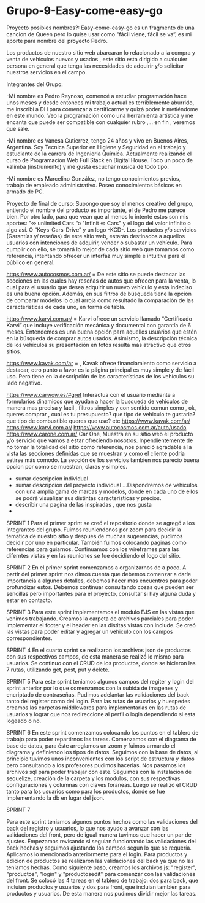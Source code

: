 # Grupo-9-Easy-come-easy-go
Proyecto
posibles nombres?:
Easy-come-easy-go es un fragmento de una cancion de Queen pero lo quise usar como "fácil viene, fácil se va”, es mi aporte para nombre del proyecto Pedro.

Los productos de nuestro sitio web abarcaran lo relacionado a la compra y venta de vehiculos nuevos y usados , este sitio esta dirigido a cualquier persona en general que tenga las necesidades de adquirir y/o solicitar nuestros servicios en el campo. 

Integrantes del Grupo:

-Mi nombre es Pedro Reynoso, comencé a estudiar programación hace unos meses y desde entonces mi trabajo actual es terriblemente aburrido, me inscribí a DH para comenzar a certificarme y quizá poder ir metiéndome en este mundo. Veo la programación como una herramienta artística y me encanta que puede ser compatible con cualquier rubro ,… en fin , veremos que sale. 

-Mi nombre es Vanesa Gutierrez, tengo 24 años y vivo en Buenos Aires, Argentina. Soy Tecnica Superior en Higiene y Seguridad en el trabajo y estudiante de la carrera de Ingenieria Química. Actualmente realizando el curso de Programacion Web Full Stack en Digital House. Toco un poco de kalimba (instrumento) y me gusta escuchar música de todo tipo.

-Mi nombre es Marcelino González, no tengo conocimientos previos, trabajo de empleado administrativo. Poseo conocimientos básicos en armado de PC.

Proyecto de final de curso: Supongo que soy el menos creativo del grupo, entiendo el nombre del producto es importante, el de Pedro me parece bien. Por otro lado, para que vean que al menos lo intenté estos son mis aportes:  "∞ unlimited Cars “o "Infinit ∞ Cars" y el logo del valor infinito o algo así. O “Keys-Cars-Drive” y un logo -KCD-.
Los productos y/o servicios (Garantías y/ reseñas) de este sitio web, estarán destinados a aquellos usuarios con intenciones de adquirir, vender o subastar un vehículo. Para cumplir con ello, se tomará lo mejor de cada sitio web que tomamos como referencia, intentando ofrecer un interfaz muy simple e intuitiva para el público en general. 

https://www.autocosmos.com.ar/ = De este sitio se puede destacar las secciones en las cuales hay reseñas de autos que ofrecen para la venta, lo cual para el usuario que desea adquirir un nuevo vehículo y esta indeciso es una buena opción. Además, en sus filtros de búsqueda tiene la opción de comparar modelos lo cual arroja como resultado la comparación de  las características de cada uno, en forma de tabla.

https://www.karvi.com.ar/  =  Karvi ofrece un servicio llamado “Certificado Karvi” que incluye verificación mecánica y documental con garantía de 6 meses. Entendemos es una buena opción para aquellos usuarios que estén en la búsqueda de comprar autos usados. Asimismo, la descripción técnica de los vehículos su presentación en fotos resulta más atractivo que otros sitios. 

https://www.kavak.com/ar = , Kavak ofrece financiamiento como servicio a destacar, otro punto a favor es la página principal es muy simple y de fácil uso. Pero tiene en la descripción de las características de los vehículos su lado negativo.


https://www.carwow.es/#gref
Interactua con el usuario mediante a formularios dinamicos que ayudan a hacer la busqueda de vehiculos de manera mas precisa y facil , filtros simples y con sentido comun como , ok, queres comprar , cual es tu presupuesto? que tipo de vehiculo te gustaria?  que tipo de combustible queres que use? etc
https://www.kavak.com/ar/
https://www.karvi.com.ar/
https://www.autocosmos.com.ar/auto/usado
https://www.carone.com.ar/
Car One, Muestra en su sitio web el producto y/o servicio que vamos a estar ofreciendo nosotros. Inpendientemente de no tomar la totalidad del sitio como referencia, nos pareció agradable a la vista las secciones definidas que se muestran y como el cliente podria setirse más comodo. La sección de los servicios tambien nos parecio buena opcion por como se muestran, claras y simples.











+ sumar descripcion individual
+ sumar descripcion del proyecto individual
...Dispondremos de vehiculos con una amplia gama de marcas y modelos, donde en cada uno de ellos se podrá visualizar sus distintas caracteristicas y precios.
+ describir una pagina de las inspiradas , que nos gusta
+ 
SPRINT 1
Para el primer sprint se creó el repositorio donde se agregó a los integrantes del grupo.
Fuimos reuniendonos por zoom para decidir la tematica de nuestro sitio y despues de muchas sugerencias, pudimos decidir por uno en particular. También fuimos colocando paginas como referencias para guiarnos. 
Continuamos con los wireframes para las diferntes vistas y en las reuniones se fue decidiendo el logo del sitio.

SPRINT 2
En el primer sprint comenzamos a organizarnos de a poco. A partir del primer sprint nos dimos cuenta que debemos comenzar a darle importancia a algunos detalles, debemos hacer mas encuentros para poder profundizar estos.
Debemos continuar consultando cosas que pueden ser sencillas pero importantes para el proyecto, consultar si hay alguna duda y estar en contacto.

SPRINT 3
Para este sprint implementamos el modulo EJS en las vistas que venimos trabajando. Creamos la carpeta de archivos parciales para poder implementar el footer y el header en las distitas vistas con include.
Se creó las vistas para poder editar y agregar un vehiculo con los campos correspondientes.

SPRINT 4
En el cuarto sprint se realizaron los archivos json de productos con sus respectivos campos, de esta manera se realizó lo mismo para usuarios. Se continuo con el CRUD de los productos, donde se hicieron las 7 rutas, utilizando get, post, put y delete.

SPRINT 5
Para este sprint teniamos algunos campos del regiter y login del sprint anterior por lo que comenzamos con la subida de imagenes y encriptado de contraseñas. Pudimos adelantar las validaciones del back tanto del register como del login. Para las rutas de usuarios y huespedes creamos las carpetas middlewares para implementarlas en las rutas de usuarios y lograr que nos redireccione al perfil o login dependiendo si esta logeado o no.

SPRINT 6
En este sprint comenzamos colocando los puntos en el tablero de trabajo para poder repartirnos las tareas. Comenzamos con el diagrama de base de datos, para éste arreglamos un zoom y fuimos armando el diagrama y definiendo los tipos de datos. 
Seguimos con la base de datos, al principio tuvimos unos inconvenientes con los script de estructura y datos pero consultando a los profesores pudimos hacerlas. Nos pasamos los archivos sql para poder trabajar con este.
Seguimos con la instalacion de sequelize, creación de la carpeta y los modulos, con sus respectivas configuraciones y columnas con claves foraneas. Luego se realizó el CRUD tanto para los usuarios como para los productos, donde se fue implementando la db en lugar del json. 


SPRINT 7

Para este sprint teniamos algunos puntos hechos como las validaciones del back del registro y usuarios, lo que nos ayudo a avanzar con las validaciones del front, pero de igual manera tuvimos que hacer un par de ajustes.
Empezamos revisando si seguian funcionando las validaciones del back hechas y seguimos ajustando los campos segun lo que se requería. Aplicamos lo mencionado anteriormente para el login. 
Para productos y edicion de productos se realizaron las validaciones del back ya que no las teniamos hechas.
Como siguiente paso, creamos los archivos js: "register", "productos", "login" y "productosedit" para comenzar con las validaciones del front.
Se colocó las 4 tareas en el tablero de trabajo: dos para back, que incluian productos y usuarios y dos para front, que incluian tambien para productos y usuarios. De esta manera nos pudimos dividir mejor las tareas.

